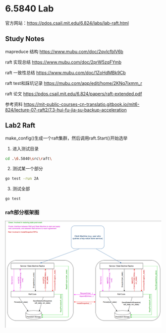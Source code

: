# 6.5840 Lab
官方网站：https://pdos.csail.mit.edu/6.824/labs/lab-raft.html
## Study Notes

mapreduce 结构 https://www.mubu.com/doc/2qvlcfblV6b

raft 实现总结 https://www.mubu.com/doc/2prW5zqFYmb

raft 一致性总结 https://www.mubu.com/doc/1ZoHdMBk9Cb

raft test和踩坑记录 https://mubu.com/app/edit/home/2KNq7ixmm_r

raft 论文 https://pdos.csail.mit.edu/6.824/papers/raft-extended.pdf

参考资料 https://mit-public-courses-cn-translatio.gitbook.io/mit6-824/lecture-07-raft2/7.3-hui-fu-jia-su-backup-acceleration

## Lab2 Raft
make_config()生成一个raft集群，然后调用raft.Start()开始选举
1. 进入测试目录
```bash
cd .\6.5840\src\raft\
```
2. 测试某一个部分
```bash
go test -run 2A
```
3. 测试全部
```bash
go test
```

### raft部分框架图
![img.png](img.png)